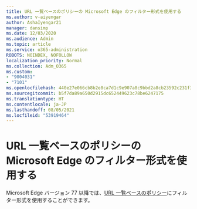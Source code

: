 ```yaml
---
title: URL 一覧ベースのポリシーの Microsoft Edge のフィルター形式を使用する
ms.author: v-aiyengar
author: AshaIyengar21
manager: dansimp
ms.date: 12/03/2020
ms.audience: Admin
ms.topic: article
ms.service: o365-administration
ROBOTS: NOINDEX, NOFOLLOW
localization_priority: Normal
ms.collection: Adm_O365
ms.custom:
- "9004031"
- "7101"
ms.openlocfilehash: 440e27e066cb8b2e8ca7d1c9e907a8c9bbd2a8cb23592c231f343442ff9e06d8
ms.sourcegitcommit: b5f7da89a650d2915dc652449623c78be6247175
ms.translationtype: HT
ms.contentlocale: ja-JP
ms.lasthandoff: 08/05/2021
ms.locfileid: "53919464"
---
```

# <a name="use-microsoft-edges-filter-format-for-url-list-based-policies"></a>URL 一覧ベースのポリシーの Microsoft Edge のフィルター形式を使用する

Microsoft Edge バージョン 77 以降では、[URL 一覧ベースのポリシー](https://go.microsoft.com/fwlink/?linkid=2135179)にフィルター形式を使用することができます。